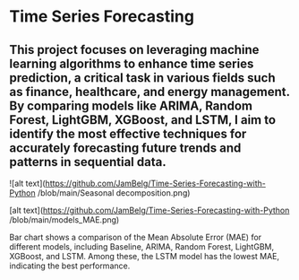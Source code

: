 # Time Series Forecasting
## This project focuses on leveraging machine learning algorithms to enhance time series prediction, a critical task in various fields such as finance, healthcare, and energy management. By comparing models like ARIMA, Random Forest, LightGBM, XGBoost, and LSTM, I aim to identify the most effective techniques for accurately forecasting future trends and patterns in sequential data.

![alt text](https://github.com/JamBelg/Time-Series-Forecasting-with-Python /blob/main/Seasonal decomposition.png)

[alt text](https://github.com/JamBelg/Time-Series-Forecasting-with-Python /blob/main/models_MAE.png)

Bar chart shows a comparison of the Mean Absolute Error (MAE) for different models, including Baseline, ARIMA, Random Forest, LightGBM, XGBoost, and LSTM.
Among these, the LSTM model has the lowest MAE, indicating the best performance.

